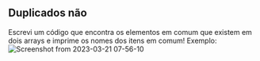 ## Duplicados não

Escrevi um código que encontra os elementos em comum que existem em dois arrays e imprime os nomes dos itens em comum! Exemplo:
![Screenshot from 2023-03-21 07-56-10](https://user-images.githubusercontent.com/107212599/226586162-a926b37f-b893-4e8b-8cbc-5188bad7f2f8.png)
